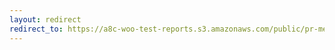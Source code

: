 ```yaml
---
layout: redirect
redirect_to: https://a8c-woo-test-reports.s3.amazonaws.com/public/pr-merge/40418/api/index.html
---
```

